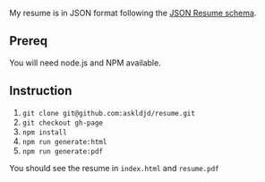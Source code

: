 My resume is in JSON format following the [JSON Resume schema](https://jsonresume.org/).

## Prereq

You will need node.js and NPM available.

## Instruction

1. `git clone git@github.com:askldjd/resume.git`
1. `git checkout gh-page`
1. `npm install`
1. `npm run generate:html`
1. `npm run generate:pdf`

You should see the resume in `index.html` and `resume.pdf`